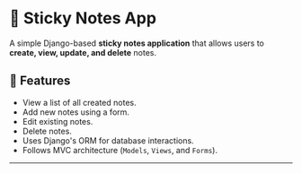 # 📝 Sticky Notes App

A simple Django-based **sticky notes application** that allows users to **create, view, update, and delete** notes.

## 📌 Features
- View a list of all created notes.
- Add new notes using a form.
- Edit existing notes.
- Delete notes.
- Uses Django's ORM for database interactions.
- Follows MVC architecture (`Models`, `Views`, and `Forms`).

---
